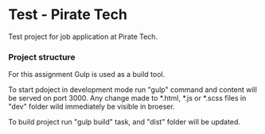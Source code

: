 # Test - Pirate Tech
Test project for job application at Pirate Tech.

### Project structure
For this assignment Gulp is used as a build tool.

To start pdoject in development mode run "gulp" command and content will be served on port 3000. Any change made to *.html, *.js or *.scss files in "dev" folder wild immediately be visible in broeser.

To build project run "gulp build" task, and "dist" folder will be updated.